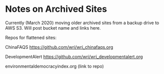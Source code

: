 Notes on Archived Sites
=======================

Currently (March 2020) moving older archived sites from a backup drive to AWS S3. Will post bucket name and links here.

Repos for flattened sites:

ChinaFAQS https://github.com/wri/wri_chinafaqs.org

DevelopmentAlert https://github.com/wri/wri_developmentalert.org

environmentaldemocracyindex.org (link to repo)
